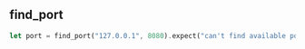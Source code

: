 ## find_port
```rust
let port = find_port("127.0.0.1", 8080).expect("can't find available port");
```